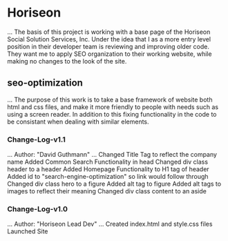 # Horiseon
...
The basis of this project is working with a base page of the Horiseon Social Solution Services, Inc. Under the idea that I as a more entry level position in their developer team is reviewing and improving older code.  They want me to apply SEO organization to their working website, while making no changes to the look of the site.

## seo-optimization
...
The purpose of this work is to take a base framework of website both html and css files, and make it more friendly to people with needs such as using a screen reader.  In addition to this fixing functionality in the code to be consistant when dealing with similar elements.

### Change-Log-v1.1
...
Author: "David Guthmann"
...
Changed Title Tag to reflect the company name
Added Common Search Functionality in head
Changed div class header to a header
Added Homepage Functionality to H1 tag of header
Added id to "search-engine-optimization" so link would follow through
Changed div class hero to a figure
Added alt tag to figure
Added alt tags to images to reflect their meaning
Changed div class content to an aside


### Change-Log-v1.0
...
Author: "Horiseon Lead Dev"
...
Created index.html and style.css files
Launched Site